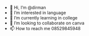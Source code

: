 - 👋 Hi, I’m @dirman
- 👀 I’m interested in language
- 🌱 I’m currently learning in college
- 💞️ I’m looking to collaborate on canva
- 📫 How to reach me 08529845948

<!---
dirmn/dirmn is a ✨ special ✨ repository because its `README.md` (this file) appears on your GitHub profile.
You can click the Preview link to take a look at your changes.
--->
